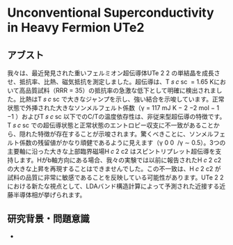 # Unconventional Superconductivity in Heavy Fermion UTe2

## アブスト
我々は、最近発見された重いフェルミオン超伝導体UTe
2
2
​
 の単結晶を成長させ、抵抗率、比熱、磁気抵抗を測定しました。超伝導は、T
𝑠
𝑐
sc
​
  = 1.65 Kにおいて高品質試料（RRR = 35）の抵抗率の急激な低下として明確に検出されました。比熱はT
𝑠
𝑐
sc
​
 で大きなジャンプを示し、強い結合を示唆しています。正常状態で外挿された大きなソンメルフェルト係数（γ = 117 mJ K
−
2
−2
 mol
−
1
−1
 ）およびT
𝑠
𝑐
sc
​
 以下でのC/Tの温度依存性は、非従来型超伝導の特徴です。T
𝑠
𝑐
sc
​
 での超伝導状態と正常状態のエントロピー収支に不一致があることから、隠れた特徴が存在することが示唆されます。驚くべきことに、ソンメルフェルト係数の残留値がかなり頑健であるように見えます（γ
0
0
​
 /γ ∼ 0.5）。3つの主要軸に沿った大きな上部臨界磁場H
𝑐
2
c2
​
 はスピントリプレット超伝導を支持します。Hがb軸方向にある場合、我々の実験では以前に報告されたH
𝑐
2
c2
​
 の大きな上昇を再現することはできませんでした。この不一致は、H
𝑐
2
c2
​
 が試料の品質に非常に敏感であることを反映している可能性があります。UTe
2
2
​
 における新たな視点として、LDAバンド構造計算によって予測された近接する近藤半導体相が挙げられます。

## 研究背景・問題意識
- 